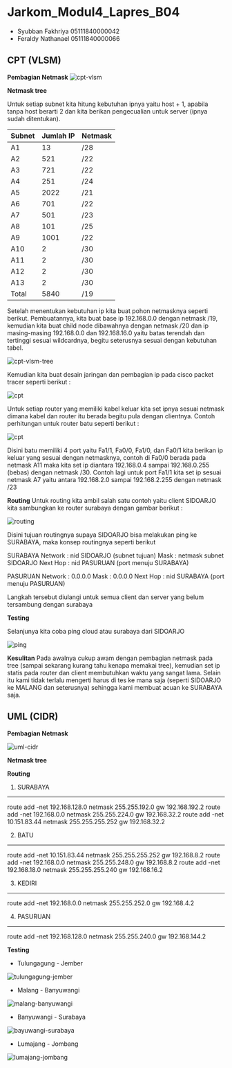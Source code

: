 # Jarkom_Modul4_Lapres_B04

- Syubban Fakhriya  05111840000042
- Feraldy Nathanael 05111840000066

## CPT (VLSM)

**Pembagian Netmask**
![cpt-vlsm](asset/cptvlsm.jpg)

**Netmask tree**

Untuk setiap subnet kita hitung kebutuhan ipnya yaitu host + 1, apabila tanpa host berarti 2 dan kita berikan pengecualian untuk server (ipnya sudah ditentukan).

|Subnet     |Jumlah IP  |Netmask    |
|-----------|-----------|-----------|
| A1        | 13        | /28       |
| A2        | 521       | /22       |
| A3        | 721       | /22       |
| A4        | 251       | /24       |
| A5        | 2022      | /21       |
| A6        | 701       | /22       |
| A7        | 501       | /23       |
| A8        | 101       | /25       |
| A9        | 1001      | /22       |
| A10       | 2         | /30       |
| A11       | 2         | /30       |
| A12       | 2         | /30       |
| A13       | 2         | /30       |
| Total     | 5840      | /19       |

Setelah menentukan kebutuhan ip kita buat pohon netmasknya seperti berikut. Pembuatannya, kita buat base ip 192.168.0.0 dengan netmask /19, kemudian kita buat child node dibawahnya dengan netmask /20 dan ip masing-masing 192.168.0.0 dan 192.168.16.0 yaitu batas terendah dan tertinggi sesuai wildcardnya, begitu seterusnya sesuai dengan kebutuhan tabel.

![cpt-vlsm-tree](asset/VLSM.png)

Kemudian kita buat desain jaringan dan pembagian ip pada cisco packet tracer seperti berikut :

![cpt](asset/cpt.jpg)

Untuk setiap router yang memiliki kabel keluar kita set ipnya sesuai netmask dimana kabel dan router itu berada begitu pula dengan clientnya. Contoh perhitungan untuk router batu seperti berikut :

![cpt](asset/batu.jpg)

Disini batu memiliki 4 port yaitu Fa1/1, Fa0/0, Fa1/0, dan Fa0/1 kita berikan ip keluar yang sesuai dengan netmasknya, contoh di Fa0/0 berada pada netmask A11 maka kita set ip diantara 192.168.0.4 sampai 192.168.0.255 (bebas) dengan netmask /30. Contoh lagi untuk port Fa1/1 kita set ip sesuai netmask A7 yaitu antara 192.168.2.0 sampai 192.168.2.255 dengan netmask /23

**Routing**
Untuk routing kita ambil salah satu contoh yaitu client SIDOARJO kita sambungkan ke router surabaya dengan gambar berikut :

![routing](asset/routingsidoarjo.jpg)

Disini tujuan routingnya supaya SIDOARJO bisa melakukan ping ke SURABAYA, maka konsep routingnya seperti berikut

SURABAYA
Network     : nid SIDOARJO (subnet tujuan)
Mask        : netmask subnet SIDOARJO
Next Hop    : nid PASURUAN (port menuju SURABAYA)

PASURUAN
Network     : 0.0.0.0
Mask        : 0.0.0.0
Next Hop    : nid SURABAYA (port menuju PASURUAN)

Langkah tersebut diulangi untuk semua client dan server yang belum tersambung dengan surabaya

**Testing**

Selanjunya kita coba ping cloud atau surabaya dari SIDOARJO

![ping](asset/ping.jpg)

**Kesulitan**
Pada awalnya cukup awam dengan pembagian netmask pada tree (sampai sekarang kurang tahu kenapa memakai tree), kemudian set ip statis pada router dan client membutuhkan waktu yang sangat lama. Selain itu kami tidak terlalu mengerti harus di tes ke mana saja (seperti SIDOARJO ke MALANG dan seterusnya) sehingga kami membuat acuan ke SURABAYA saja.

## UML (CIDR)

**Pembagian Netmask**

![uml-cidr](asset/umlcidr.jpg)

**Netmask tree**

**Routing**

1. SURABAYA
-------------------------------------------------------------------------
route add -net 192.168.128.0 netmask 255.255.192.0 gw 192.168.192.2
route add -net 192.168.0.0 netmask 255.255.224.0 gw 192.168.32.2
route add -net 10.151.83.44 netmask 255.255.255.252 gw 192.168.32.2

2. BATU
-------------------------------------------------------------------------
route add -net 10.151.83.44 netmask 255.255.255.252 gw 192.168.8.2
route add -net 192.168.0.0 netmask 255.255.248.0 gw 192.168.8.2
route add -net 192.168.18.0 netmask 255.255.255.240 gw 192.168.16.2

3. KEDIRI
-------------------------------------------------------------------------
route add -net 192.168.0.0 netmask 255.255.252.0 gw 192.168.4.2

4. PASURUAN
-------------------------------------------------------------------------
route add -net 192.168.128.0 netmask 255.255.240.0 gw 192.168.144.2

**Testing**

- Tulungagung - Jember

![tulungagung-jember](asset/tulungagungjember.jpg)

- Malang - Banyuwangi

![malang-banyuwangi](asset/malangbanyuwangi.jpg)

- Banyuwangi - Surabaya

![bayuwangi-surabaya](asset/banyuwangisurabaya.jpg)

- Lumajang - Jombang

![lumajang-jombang](asset/lumajangjombang.jpg)